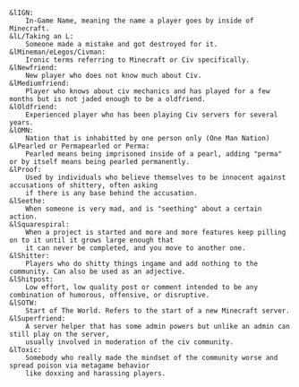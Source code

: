     &lIGN: 
        In-Game Name, meaning the name a player goes by inside of Minecraft.
    &lL/Taking an L: 
        Someone made a mistake and got destroyed for it.
    &lMineman/eLegos/Civman: 
        Ironic terms referring to Minecraft or Civ specifically.
    &lNewfriend: 
        New player who does not know much about Civ.
    &lMediumfriend: 
        Player who knows about civ mechanics and has played for a few months but is not jaded enough to be a oldfriend.
    &lOldfriend: 
        Experienced player who has been playing Civ servers for several years.
    &lOMN: 
        Nation that is inhabitted by one person only (One Man Nation)
    &lPearled or Permapearled or Perma: 
        Pearled means being imprisoned inside of a pearl, adding "perma" or by itself means being pearled permanently.
    &lProof: 
        Used by individuals who believe themselves to be innocent against accusations of shittery, often asking 
        if there is any base behind the accusation.
    &lSeethe: 
        When someone is very mad, and is "seething" about a certain action.
    &lSquarespiral: 
        When a project is started and more and more features keep pilling on to it until it grows large enough that 
        it can never be completed, and you move to another one.
    &lShitter: 
        Players who do shitty things ingame and add nothing to the community. Can also be used as an adjective.
    &lShitpost: 
        Low effort, low quality post or comment intended to be any combination of humorous, offensive, or disruptive.
    &lSOTW: 
        Start of The World. Refers to the start of a new Minecraft server.
    &lSuperfriend: 
        A server helper that has some admin powers but unlike an admin can still play on the server, 
        usually involved in moderation of the civ community.
    &lToxic: 
        Somebody who really made the mindset of the community worse and spread poison via metagame behavior 
        like doxxing and harassing players.
